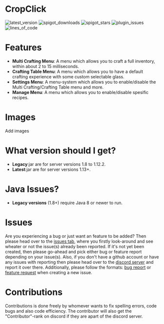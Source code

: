 # CropClick
 
![latest_version](https://img.shields.io/spiget/version/69480?label=version&color=teal&style=for-the-badge)
![spigot_downloads](https://img.shields.io/spiget/downloads/69480?color=teal&style=for-the-badge)
![spigot_stars](https://img.shields.io/spiget/stars/69480?color=teal&style=for-the-badge)
![plugin_issues](https://img.shields.io/github/issues/BakuPlayz/CropClick?color=teal&style=for-the-badge)
![lines_of_code](https://img.shields.io/tokei/lines/github/BakuPlayz/CropClick?color=teal&style=for-the-badge)

# Features
- **Multi Crafting Menu**: A menu which allows you to craft a full inventory, within about 2 to 15 milliseconds.
- **Crafting Table Menu**: A menu which allows you to have a default crafting experience with some custom selectable glass.
- **Settings Menu**: A menu-system which allows you to enable/disable the Multi Crafting/Crafting Table menu and more.
- **Manage Menu**: A menu which allows you to enable/disable spesific recipes.

# Images
Add images

# What version should I get?
- **Legacy**:jar are for server versions 1.8 to 1.12.2.
- **Latest**:jar are for server versions 1.13+.

# Java Issues?
- **Legacy versions** (1.8+) require Java 8 or newer to run.

# Issues

Are you experiencing a bug or just want an feature to be added? Then please head over to the [issues tab](https://github.com/BakuPlayz/CropClick/issues), where you firstly look-around and see wheater or not the issue(s) already been reported. If it's not yet been created, then please go-ahead and pick either bug or feature report depending on your issue(s). Also, if you don't have a github account or have any issues with reporting then please head over to the [discord server](https://discord.gg/HqQqz2Z) and report it over there. Additionally, please follow the formats: [bug report](https://github.com/BakuPlayz/CropClick/blob/release/.github/ISSUE_TEMPLATE/bug_report.md) or [feature request](https://github.com/BakuPlayz/CropClick/blob/release/.github/ISSUE_TEMPLATE/feature_request.md) when creating a new issue.

# Contributions

Contributions is done freely by whomever wants to fix spelling errors, code bugs and also code efficiency. The contributor will also get the "Contributor"-rank on discord if they are apart of the discord server. 
